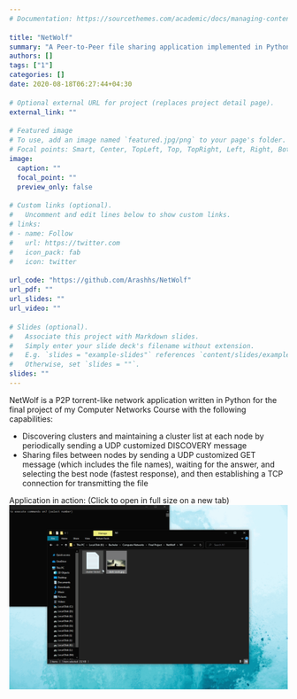 ```yaml
---
# Documentation: https://sourcethemes.com/academic/docs/managing-content/

title: "NetWolf"
summary: "A Peer-to-Peer file sharing application implemented in Python"
authors: []
tags: ["1"]
categories: []
date: 2020-08-18T06:27:44+04:30

# Optional external URL for project (replaces project detail page).
external_link: ""

# Featured image
# To use, add an image named `featured.jpg/png` to your page's folder.
# Focal points: Smart, Center, TopLeft, Top, TopRight, Left, Right, BottomLeft, Bottom, BottomRight.
image:
  caption: ""
  focal_point: ""
  preview_only: false

# Custom links (optional).
#   Uncomment and edit lines below to show custom links.
# links:
# - name: Follow
#   url: https://twitter.com
#   icon_pack: fab
#   icon: twitter

url_code: "https://github.com/Arashhs/NetWolf"
url_pdf: ""
url_slides: ""
url_video: ""

# Slides (optional).
#   Associate this project with Markdown slides.
#   Simply enter your slide deck's filename without extension.
#   E.g. `slides = "example-slides"` references `content/slides/example-slides.md`.
#   Otherwise, set `slides = ""`.
slides: ""
---
```

NetWolf is a P2P torrent-like network application written in Python for the final project of my Computer Networks Course with the following capabilities:
* Discovering clusters and maintaining a cluster list at each node by periodically sending a UDP customized DISCOVERY message
* Sharing files between nodes by sending a UDP customized GET message (which includes the file names), waiting for the answer, and selecting the best node (fastest response), and then establishing a TCP connection for transmitting the file

Application in action: (Click to open in full size on a new tab)
<a href="gif.gif" target="_blank">
![NetWolf © Arash Hajisafi](gif.gif)
</a>
